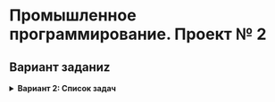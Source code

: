 # Промышленное программирование. Проект № 2

## Вариант заданиz

<details>
  <summary><strong>Вариант 2: Список задач</strong></summary>
  <p></p>

  Вы разрабатываете корпоративную систему ведения задач.

  Задачи представляют собой:
  - текстовый заголовок 
  - текстовое описание
  - статус
  - кому назначена
  - набор тэгов, ассоциированных с задачей

  Минимальный функционал:
  - хранение информации о задачах
  - хранение информации об исполнителях задач
  - хранение информации о тэгах
  - выполнение CRUD-операций с перечисленными выше сущностями
  - управление статусами задач

  Варианты серверных технологий:
  - OpenAPI
  - gRPC
</details>
